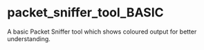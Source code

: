 # packet_sniffer_tool_BASIC
A basic Packet Sniffer tool which shows coloured output for better understanding.



